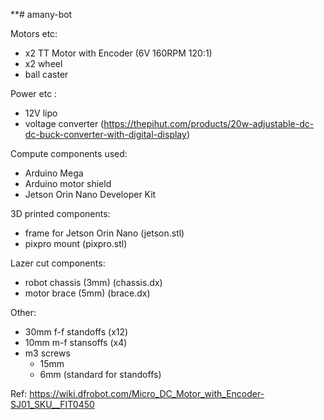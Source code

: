 **# amany-bot

Motors etc:
- x2 TT Motor with Encoder (6V 160RPM 120:1)
- x2 wheel
- ball caster

Power etc :
- 12V lipo
- voltage converter (https://thepihut.com/products/20w-adjustable-dc-dc-buck-converter-with-digital-display)

Compute components used:
- Arduino Mega
- Arduino motor shield
- Jetson Orin Nano Developer Kit

3D printed components:
- frame for Jetson Orin Nano (jetson.stl)
- pixpro mount (pixpro.stl)

Lazer cut components: 
- robot chassis (3mm) (chassis.dx)
- motor brace (5mm) (brace.dx)

Other:
- 30mm f-f standoffs (x12)
- 10mm m-f stansoffs (x4)
- m3 screws
  - 15mm
  - 6mm (standard for standoffs)
 
Ref:
https://wiki.dfrobot.com/Micro_DC_Motor_with_Encoder-SJ01_SKU__FIT0450
